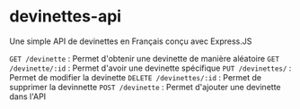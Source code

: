 # devinettes-api
Une simple API de devinettes en Français conçu avec Express.JS

`GET /devinette` : Permet d'obtenir une devinette de manière aléatoire
`GET /devinette/:id` : Permet d'avoir une devinette spécifique
`PUT /devinettes/` : Permet de modifier la devinette
`DELETE /devinettes/:id` : Permet de supprimer la devinnette
`POST /devinette` : Permet d'ajouter une devinette dans l'API
